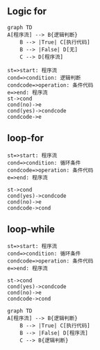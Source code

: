 ## Logic for
```mermaid
graph TD
A[程序流] --> B{逻辑判断}
    B --> |True| C[执行代码]
    B --> |False| D[无]
    C --> D[程序流]
```

```flow
st=>start: 程序流
cond=>condition: 逻辑判断
condcode=>operation: 条件代码
e=>end: 程序流
st->cond
cond(no)->e
cond(yes)->condcode
condcode->e
```



## loop-for

```flow
st=>start: 程序流
cond=>condition: 循环条件
condcode=>operation: 条件代码
e=>end: 程序流

st->cond
cond(yes)->condcode
cond(no)->e
condcode->cond
```

## loop-while

```flow
st=>start: 程序流
cond=>condition: 循环条件
condcode=>operation: 条件代码
e=>end: 程序流

st->cond
cond(yes)->condcode
cond(no)->e
condcode->cond

```

```mermaid
graph TD
A[程序流] --> B{逻辑判断}
    B --> |True| C[执行代码]
    B --> |False| D[程序流]
    C --> B{逻辑判断}
```






